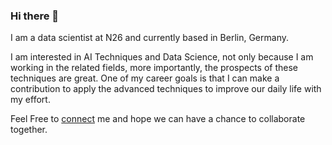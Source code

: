 ### Hi there 👋

I am a data scientist at N26 and currently based in Berlin, Germany.

I am interested in AI Techniques and Data Science, not only because I am working in the related fields, more importantly, the prospects of these techniques are great. One of my career goals is that I can make a contribution to apply the advanced techniques to improve our daily life with my effort.

Feel Free to [connect](https://www.linkedin.com/in/zequn-zhou/) me and hope we can have a chance to collaborate together.
